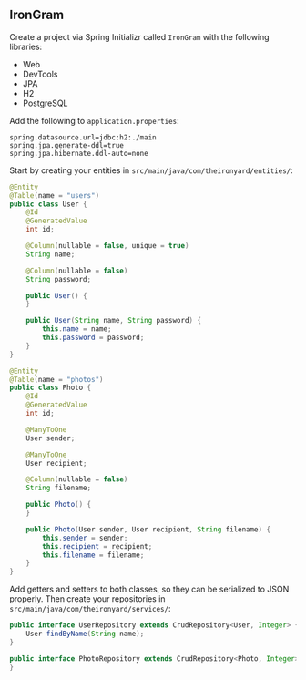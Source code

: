 ## IronGram

Create a project via Spring Initializr called `IronGram` with the following libraries:

* Web
* DevTools
* JPA
* H2
* PostgreSQL

Add the following to `application.properties`:

```
spring.datasource.url=jdbc:h2:./main
spring.jpa.generate-ddl=true
spring.jpa.hibernate.ddl-auto=none
```

Start by creating your entities in `src/main/java/com/theironyard/entities/`:

```java
@Entity
@Table(name = "users")
public class User {
    @Id
    @GeneratedValue
    int id;

    @Column(nullable = false, unique = true)
    String name;

    @Column(nullable = false)
    String password;

    public User() {
    }

    public User(String name, String password) {
        this.name = name;
        this.password = password;
    }
}
```

```java
@Entity
@Table(name = "photos")
public class Photo {
    @Id
    @GeneratedValue
    int id;

    @ManyToOne
    User sender;

    @ManyToOne
    User recipient;

    @Column(nullable = false)
    String filename;

    public Photo() {
    }

    public Photo(User sender, User recipient, String filename) {
        this.sender = sender;
        this.recipient = recipient;
        this.filename = filename;
    }
}
```

Add getters and setters to both classes, so they can be serialized to JSON properly. Then create your repositories in `src/main/java/com/theironyard/services/`:

```java
public interface UserRepository extends CrudRepository<User, Integer> {
    User findByName(String name);
}
```

```java
public interface PhotoRepository extends CrudRepository<Photo, Integer> {
}
```

